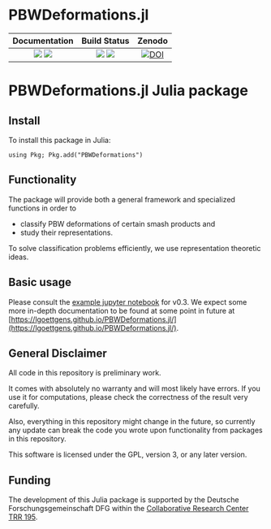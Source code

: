 # PBWDeformations.jl

| **Documentation** | **Build Status** | **Zenodo** |
|:-----------------:|:----------------:|:----------:|
| [![](https://img.shields.io/badge/docs-stable-blue.svg)](https://lgoettgens.github.io/PBWDeformations.jl/stable/) [![](https://img.shields.io/badge/docs-dev-blue.svg)](https://lgoettgens.github.io/PBWDeformations.jl/dev/) | [![](https://github.com/lgoettgens/PBWDeformations.jl/actions/workflows/OscarTests.yml/badge.svg?branch=master)](https://github.com/lgoettgens/PBWDeformations.jl/actions/workflows/OscarTests.yml) [![](https://codecov.io/gh/lgoettgens/PBWDeformations.jl/branch/master/graph/badge.svg?token=J9XN35I1WU)](https://app.codecov.io/gh/lgoettgens/PBWDeformations.jl) | [![DOI](https://zenodo.org/badge/567263215.svg)](https://doi.org/10.5281/zenodo.15639841) |

# PBWDeformations.jl Julia package

## Install

To install this package in Julia:
```
using Pkg; Pkg.add("PBWDeformations")
```

## Functionality

The package will provide both a general framework and specialized functions in order to
- classify PBW deformations of certain smash products and
- study their representations.

To solve classification problems efficiently, we use representation theoretic ideas.


## Basic usage

Please consult the [example jupyter notebook](https://nbviewer.org/urls/raw.githubusercontent.com/lgoettgens/PBWDeformations.jl/master/examples/PBWDeformationsNotebook.ipynb) for v0.3.
We expect some more in-depth documentation to be found at some point in future at [https://lgoettgens.github.io/PBWDeformations.jl/](https://lgoettgens.github.io/PBWDeformations.jl/).

## General Disclaimer

All code in this repository is preliminary work.

It comes with absolutely no warranty and will most likely have errors. If you use it for computations, please check the correctness of the result very carefully.

Also, everything in this repository might change in the future, so currently any update can break the code you wrote upon functionality from packages in this repository.

This software is licensed under the GPL, version 3, or any later version.

## Funding

The development of this Julia package is supported by the Deutsche Forschungsgemeinschaft DFG within the [Collaborative Research Center TRR 195](https://www.computeralgebra.de/sfb/).
